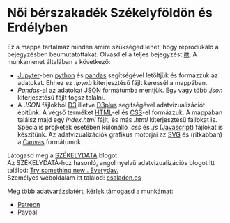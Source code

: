 Női bérszakadék Székelyföldön és Erdélyben
========
Ez a mappa tartalmaz minden amire szükséged lehet, hogy reprodukáld a bejegyzésben beumutatottakat.
Olvasd el a teljes bejegyzést [itt](http://csaladenes.egologo.ro/noi-berszakadek-szekelyfoldon-es-erdelyben/). A munkamenet általában a következő:
  - [Jupyter](http://jupyter.org)-ben [python](http://python.org) és [pandas](http://pandas.pydata.org) segítségével letöltjük és formázzuk az adatokat. Ehhez ez _.ipynb_ kiterjesztésű fájlt keressél a mappában.
  - _Pandas_-al az adatokat [JSON](http://json.org) formátumba mentjük. Egy vagy több _.json_ kiterjesztésű fájlt fogsz találni.
  - A _JSON_ fájlokból [D3](http://d3js.org) illetve [D3plus](http://d3plus.org) segítségével adatvizualizációt építünk. A végső terméket [HTML](https://www.w3schools.com/html/default.asp)-el és [CSS](https://www.w3schools.com/html/html_css.asp)-el formázzuk. A mappában  találsz majd egy _index.html_ fájlt, és más _.html_ kiterjesztésű fájlokat is. Speciális projketek esetében különálló _.css_ és _.js_ ([Javascript](https://www.javascript.com/)) fájlokat is készítünk. Az adatvizualizációk grafikus motorjai az [SVG](https://www.w3schools.com/html/html5_svg.asp) és (ritkábban) a [Canvas](https://www.w3schools.com/html/html5_canvas.asp) formátumok.

Látogasd meg a [SZÉKELYDATA](http://szekelydata.csaladen.es) blogot.  
Az SZÉKELYDATÁ-hoz hasonló, angol nyelvű adatvizualizációs blogot itt találod: [Try something new . Everyday.](http://blog.csaladen.es)  
Személyes weboldalam itt találod: [csaladen.es](http://csaladen.es)
  
Még több adatvarázslatért, kérlek támogasd a munkámat:
  - [Patreon](https://www.patreon.com/szekelydata)
  - [Paypal](https://www.paypal.com/cgi-bin/webscr?cmd=_s-xclick&hosted_button_id=LDXE7C6W7S85N)
  



